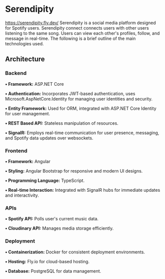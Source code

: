# Serendipity
https://serendipity.fly.dev/
Serendipity is a social media platform designed for Spotify users. Serendipity connect connects users with other users listening to the same song. Users can view each other's profiles, follow, and message in real-time. The following is a brief outline of the main technologies used.


## Architecture
### Backend
**• Framework:** ASP.NET Core

**• Authentication:** Incorporates JWT-based authentication, uses Microsoft.AspNetCore.Identity for managing user identities and security.

**• Entity Framework:** Used for ORM, integrated with ASP.NET Core Identity for user management.

**• REST Based API:** Stateless manipulation of resources.

**• SignalR:** Employs real-time communication for user presence, messaging, and Spotify data updates over websockets.

### Frontend
**• Framework:** Angular

**• Styling:** Angular Bootstrap for responsive and modern UI designs.

**• Programming Language:** TypeScript.

**• Real-time Interaction:** Integrated with SignalR hubs for immediate updates and interactivity.

### APIs
**• Spotify API:** Polls user's current music data.

**• Cloudinary API:** Manages media storage efficiently.

### Deployment
**• Containerization:** Docker for consistent deployment environments.

**• Hosting:** Fly.io for cloud-based hosting.

**• Database:** PostgreSQL for data management.
